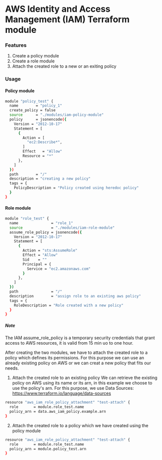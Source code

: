 # AWS Identity and Access Management (IAM) Terraform module
### Features
1. Create a policy module
2. Create a role module
3. Attach the created role to a new or an exiting policy

### Usage
#### Policy module 
```sh
module "policy_test" {
  name        = "policy_1"
  create_policy = false 
  source      = "./modules/iam-policy-module"
  policy      = jsonencode({
    Version = "2012-10-17"
    Statement = [
      {
        Action = [
          "ec2:Describe*",
        ]
        Effect   = "Allow"
        Resource = "*"
      },
    ]
  })
  path        = "/"
  description = "creating a new policy"
  tags = {
    PolicyDescription = "Policy created using heredoc policy"
  }
}
```

#### Role module 
```sh
module "role_test" {
  name               = "role_1"
  source             = "./modules/iam-role-module"
  assume_role_policy = jsonencode({
    Version = "2012-10-17"
    Statement = [
      {
        Action = "sts:AssumeRole"
        Effect = "Allow"
        Sid    = ""
        Principal = {
          Service = "ec2.amazonaws.com"
        }
      },
    ]
  })
  path               = "/"
  description        = "assign role to an existing aws policy"
  tags = {
    RoleDescription = "Role created with a new policy"
  }
}
```
##### Note
The IAM assume_role_policy is a temporary security credentials that grant access to AWS resources, it is valid from 15 min uo to one hour.

After creating the two modules, we have to attach the created role to a policy which defines its permissions. For this
purpose we can use an already existing policy on AWS or we can creat a new policy that fits our needs.
1. Attach the created role to an existing policy 
We can retrieve the existing policy on AWS using its name or its arn, in this example we choose to use the policy's arn. For this purpose, we use  Data Sources: <https://www.terraform.io/language/data-sources>


```sh
resource "aws_iam_role_policy_attachment" "test-attach" {
  role       = module.role_test.name
  policy_arn = data.aws_iam_policy.example.arn
}
```
2. Attach the created role to a policy which we have created using the policy module 

```sh
resource "aws_iam_role_policy_attachment" "test-attach" {
  role       = module.role_test.name
  policy_arn = module.policy_test.arn
}
```
